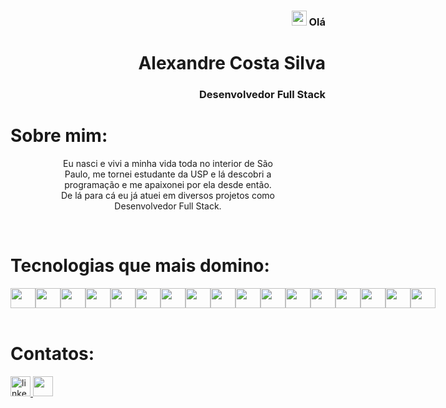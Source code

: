 <div align="right">
  <div style="width: 100%;"><h3><img src="https://raw.githubusercontent.com/MartinHeinz/MartinHeinz/master/wave.gif" width="24" /> Olá</h3> <h1>Alexandre Costa Silva</h1></div>
  <h3>Desenvolvedor Full Stack</h3>
</div>

<h1 align="left">Sobre mim:</h1>

<div align="center" style="width: 70%; margin-left:15%;">
  <p> Eu nasci e vivi a minha vida toda no interior de São Paulo, me tornei estudante da USP e lá descobri a programação e me apaixonei por ela desde então. De lá para cá eu já atuei em diversos projetos como Desenvolvedor Full Stack.</p>
</div>

<br>
<h1 align="left">Tecnologias que mais domino:</h1>

<div align="left" style="display: flex">
  <img height="32" width="40" src="https://cdn.simpleicons.org/html5/white" />
  <img height="32" width="40" src="https://cdn.simpleicons.org/css3/white" />
  <img height="32" width="40" src="https://cdn.simpleicons.org/javascript/white" />
  <img height="32" width="40" src="https://cdn.simpleicons.org/typescript/white" />
  <img height="32" width="40" src="https://cdn.simpleicons.org/c/white" />
  <img height="32" width="40" src="https://cdn.simpleicons.org/csharp/white" />
  <img height="32" width="40" src="https://cdn.simpleicons.org/php/white" />
  <img height="32" width="40" src="https://cdn.simpleicons.org/python/white" />
  <img height="32" width="40" src="https://cdn.simpleicons.org/dotnet/white" />
  <img height="32" width="40" src="https://cdn.simpleicons.org/react/white" />
  <img height="32" width="40" src="https://cdn.simpleicons.org/angular/white" />
  <img height="32" width="40" src="https://cdn.simpleicons.org/express/white" />
  <img height="32" width="40" src="https://cdn.simpleicons.org/jest/white" />
  <img height="32" width="40" src="https://cdn.simpleicons.org/docker/white" />
  <img height="32" width="40" src="https://cdn.simpleicons.org/git/white" />
  <img height="32" width="40" src="https://cdn.simpleicons.org/unity/white" />
  <img height="32" width="40" src="https://cdn.simpleicons.org/godotengine/white" />
</div>
<br>

<h1 align="left">Contatos:</h1>


<a href="https://www.linkedin.com/in/alexandrecsdev/" target="_blank">
  <img src="https://img.shields.io/static/v1?message=LinkedIn&logo=linkedin&label=&color=0077B5&logoColor=white&labelColor=&style=for-the-badge" height="32" alt="linkedin logo"  />
</a>
<a href = "mailto:alexandrecsdev@gmail.com">
  <img src="https://img.shields.io/badge/-Gmail-%23333?style=for-the-badge&logo=gmail&logoColor=white" target="_blank" height="32">
</a>
